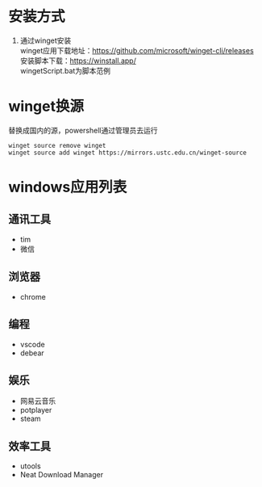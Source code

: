 
# 安装方式
1. 通过winget安装  
winget应用下载地址：https://github.com/microsoft/winget-cli/releases  
安装脚本下载：https://winstall.app/  
wingetScript.bat为脚本范例
# winget换源
替换成国内的源，powershell通过管理员去运行
```
winget source remove winget
winget source add winget https://mirrors.ustc.edu.cn/winget-source
```
# windows应用列表
## 通讯工具
- tim
- 微信
## 浏览器
- chrome
## 编程
- vscode
- debear
## 娱乐
- 网易云音乐
- potplayer
- steam
## 效率工具
- utools
- Neat Download Manager


